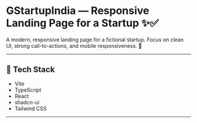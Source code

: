 
# GStartupIndia —  Responsive Landing Page for a Startup ✨✅

A modern, responsive landing page for a fictional startup. Focus on clean UI, strong call-to-actions,
and mobile responsiveness. 🚀

***

## 🧱 Tech Stack

- Vite
- TypeScript
- React
- shadcn-ui
- Tailwind CSS

***
